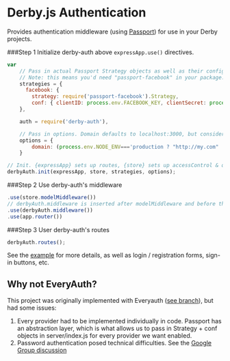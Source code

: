# Derby.js Authentication

Provides authentication middleware (using [Passport](http://passportjs.org/)) for use in your Derby projects.

###Step 1
Initialize derby-auth above `expressApp.use()` directives.
```javascript
var
    // Pass in actual Passport Strategy objects as well as their configurations (see http://passportjs.org/guide/facebook/)
    // Note: this means you'd need "passport-facebook" in your package.json file
    strategies = {
      facebook: {
        strategy: require('passport-facebook').Strategy,
        conf: { clientID: process.env.FACEBOOK_KEY, clientSecret: process.env.FACEBOOK_SECRET }
    },

    auth = require('derby-auth'),

    // Pass in options. Domain defaults to localhost:3000, but consider this required - you'll probably test something
    options = {
        domain: (process.env.NODE_ENV==='production ? "http://my.com" : "http://localhost:3000" )
    }

// Init. {expressApp} sets up routes, {store} sets up accessControl & queries
derbyAuth.init(expressApp, store, strategies, options);
```
###Step 2
Use derby-auth's middleware
```javascript
.use(store.modelMiddleware())
// derbyAuth.middleware is inserted after modelMiddleware and before the app router to pass server accessible data to a model
.use(derbyAuth.middleware())
.use(app.router())
```
###Step 3
User derby-auth's routes
```javascript
derbyAuth.routes();
```

See the [example](https://github.com/lefnire/derby-auth/tree/master/example) for more details, as well as login / registration forms, sign-in buttons, etc.

## Why not EveryAuth?
This project was originally implemented with Everyauth ([see branch](https://github.com/lefnire/derby-auth/tree/everyauth)), but had some issues:
  1. Every provider had to be implemented individually in code. Passport has an abstraction layer, which is what allows us to pass in Strategy + conf objects in server/index.js for every provider we want enabled.
  2. Password authentication posed technical difficulties. See the [Google Group discussion](https://groups.google.com/forum/?fromgroups=#!topic/derbyjs/JuUqUNd9Rls)